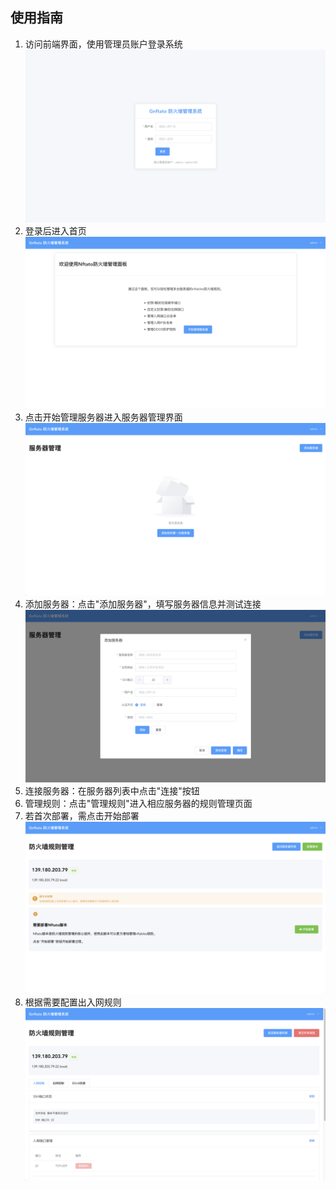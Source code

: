 ## 使用指南

1. 访问前端界面，使用管理员账户登录系统
![login](readme/login.png)
2. 登录后进入首页
![index](readme/index.png)
3. 点击开始管理服务器进入服务器管理界面
![servers](readme/servers.png)
4. 添加服务器：点击"添加服务器"，填写服务器信息并测试连接
![addssh](readme/addssh.png)
5. 连接服务器：在服务器列表中点击"连接"按钮
6. 管理规则：点击"管理规则"进入相应服务器的规则管理页面
7. 若首次部署，需点击开始部署
![firsttime](readme/firsttime.png)
8. 根据需要配置出入网规则
![rules](readme/rules.png)